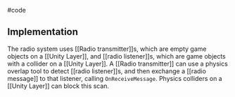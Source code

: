 #code
## Implementation
The radio system uses [[Radio transmitter]]s, which are empty game objects on a [[Unity Layer]], and [[radio listener]]s, which are game objects with a collider on a [[Unity Layer]]. A [[Radio transmitter]] can use a physics overlap tool to detect [[radio listener]]s, and then exchange a [[radio message]] to that listener, calling `OnReceiveMessage`. Physics colliders on a [[Unity Layer]] can block this scan.